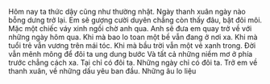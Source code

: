 Hôm nay ta thức dậy cũng như thường nhật.
Ngày thanh xuân ngày nào bỗng dưng trở lại.
Em sẽ gượng cười duyên chẳng còn thấy đâu, bật đôi môi.
Mặc một chiếc váy xinh ngồi chờ anh qua.
Anh sẽ đưa em quay trở về với những ngày hôm qua.
Khi mà bao lo toan một bề vẫn đang ở nơi xa.
Khi mà tuổi trẻ vẫn vương trên mái tóc.
Khi mà bầu trời vẫn một vẻ xanh trong.
Đời vẫn mênh mông để đôi ta ung dung bước
Và tất cả những niềm mơ ở phía trước chẳng cách xa.
Tại chỉ có đôi ta.
Những ngày chỉ có đôi ta.
Trở em về thanh xuân,
về những dấu yêu ban đầu.
Những âu lo liệu